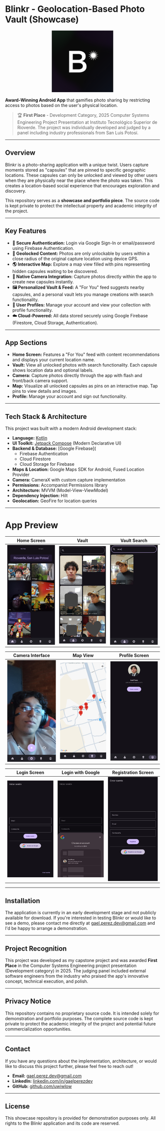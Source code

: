 # Blinkr - Geolocation-Based Photo Vault (Showcase)

<p align="center">
  <img src="assets/logo.png" alt="Blinkr Logo" width="200"/>
</p>

**Award-Winning Android App** that gamifies photo sharing by restricting access to photos based on the user's physical location.

> 🏆 **First Place** - Development Category, 2025 Computer Systems Engineering Project Presentation at Instituto Tecnológico Superior de Rioverde. The project was individually developed and judged by a panel including industry professionals from San Luis Potosí.

---

## Overview

Blinkr is a photo-sharing application with a unique twist. Users capture moments stored as "capsules" that are pinned to specific geographic locations. These capsules can only be unlocked and viewed by other users when they are physically near the place where the photo was taken. This creates a location-based social experience that encourages exploration and discovery.

This repository serves as a **showcase and portfolio piece**. The source code is kept private to protect the intellectual property and academic integrity of the project.

---

## Key Features

*   **🔐 Secure Authentication:** Login via Google Sign-In or email/password using Firebase Authentication.
*   **📍 Geolocked Content:** Photos are only unlockable by users within a close radius of the original capture location using device GPS.
*   **🌎 Interactive Map:** Explore a map view filled with pins representing hidden capsules waiting to be discovered.
*   **📸 Native Camera Integration:** Capture photos directly within the app to create new capsules instantly.
*   **🖼️ Personalized Vault & Feed:** A "For You" feed suggests nearby capsules, and a personal vault lets you manage creations with search functionality.
*   **👤 User Profiles:** Manage your account and view your collection with profile functionality.
*   **☁️ Cloud-Powered:** All data stored securely using Google Firebase (Firestore, Cloud Storage, Authentication).

---

## App Sections

- **Home Screen:** Features a "For You" feed with content recommendations and displays your current location name.
- **Vault:** View all unlocked photos with search functionality. Each capsule shows location data and optional labels.
- **Camera:** Capture photos directly through the app with flash and front/back camera support.
- **Map:** Visualize all unlocked capsules as pins on an interactive map. Tap pins to view details and images.
- **Profile:** Manage your account and sign out functionality.

---

## Tech Stack & Architecture

This project was built with a modern Android development stack:

*   **Language:** [Kotlin](https://kotlinlang.org/)
*   **UI Toolkit:** [Jetpack Compose](https://developer.android.com/jetpack/compose) (Modern Declarative UI)
*   **Backend & Database:** [Google Firebase](
    *   Firebase Authentication
    *   Cloud Firestore
    *   Cloud Storage for Firebase
*   **Maps & Location:** Google Maps SDK for Android, Fused Location Provider
*   **Camera:** CameraX with custom capture implementation
*   **Permissions:** Accompanist Permissions library
*   **Architecture:** MVVM (Model-View-ViewModel)
*   **Dependency Injection:** Hilt
*   **Geolocation:** GeoFire for location queries

---

# App Preview

| Home Screen | Vault | Vault Search |
| :---: | :---: | :---: |
| <img src="assets/home.jpg" width="200"> | <img src="assets/vault.jpg" width="200"> | <img src="assets/vault_search.jpg" width="200"> |

| Camera Interface | Map View | Profile Screen |
| :---: | :---: | :---: |
| <img src="assets/camera.jpg" width="200"> | <img src="assets/map.jpg" width="200"> | <img src="assets/profile.jpg" width="200"> |

| Login Screen | Login with Google | Registration Screen |
| :---: | :---: | :---: |
| <img src="assets/login.jpg" width="200"> | <img src="assets/login_google.jpg" width="200"> | <img src="assets/register.jpg" width="200"> |


---

## Installation

The application is currently in an early development stage and not publicly available for download. If you're interested in testing Blinkr or would like to see a demo, please contact me directly at [gael.perez.dev@gmail.com](mailto:gael.perez.dev@gmail.com) and I'd be happy to arrange a demonstration.

---

## Project Recognition

This project was developed as my capstone project and was awarded **First Place** in the Computer Systems Engineering project presentation (Development category) in 2025. The judging panel included external software engineers from the industry who praised the app's innovative concept, technical execution, and polish.

---

## Privacy Notice

This repository contains no proprietary source code. It is intended solely for demonstration and portfolio purposes. The complete source code is kept private to protect the academic integrity of the project and potential future commercialization opportunities.

---

## Contact

If you have any questions about the implementation, architecture, or would like to discuss this project further, please feel free to reach out!

*   **Email:** gael.perez.dev@gmail.com
*   **LinkedIn:** [linkedin.com/in/gaelperezdev](http://linkedin.com/in/gaelperezdev)
*   **GitHub:** [github.com/uwiwlow](http://github.com/uwiwlow)

---

## License

This showcase repository is provided for demonstration purposes only. All rights to the Blinkr application and its code are reserved.
